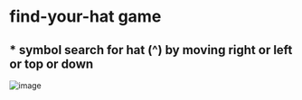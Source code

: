 # find-your-hat game
## * symbol search for hat (^) by moving right or left or top or down 

![image](https://github.com/Nagendra532/find-your-hat/assets/84804087/8a49664c-21e4-4892-99b7-ba452691e340)
